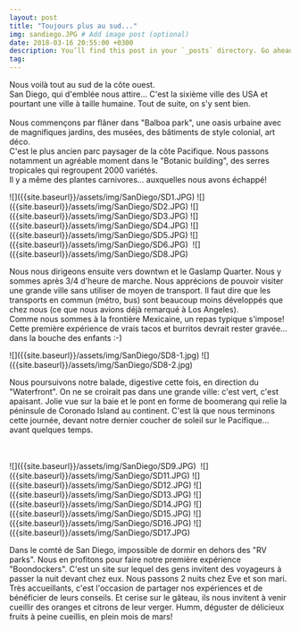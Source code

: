 ```yaml
---
layout: post
title: "Toujours plus au sud..."
img: sandiego.JPG # Add image post (optional)
date: 2018-03-16 20:55:00 +0300
description: You’ll find this post in your `_posts` directory. Go ahead and edit it and re-build the site to see your changes. # Add post description (optional)
tag: 
---
```

<p>
Nous voilà tout au sud de la côte ouest.  <br/> 
San Diego, qui d'emblée nous attire... C'est la sixième ville des USA et pourtant une ville à  taille humaine.  Tout de suite, on s'y sent bien.
 <br/>  <br/> 
Nous commençons par flâner dans "Balboa park", une oasis urbaine avec de magnifiques jardins, des musées, des bâtiments de style colonial, art déco.  <br/> 
C'est le plus ancien parc paysager de la côte Pacifique.
Nous passons notamment un agréable moment dans le "Botanic building", des serres tropicales qui regroupent 2000 variétés. 
 <br/> 
Il y a même des plantes carnivores... auxquelles nous avons échappé!
</p>
![]({{site.baseurl}}/assets/img/SanDiego/SD1.JPG)
![]({{site.baseurl}}/assets/img/SanDiego/SD2.JPG)
![]({{site.baseurl}}/assets/img/SanDiego/SD3.JPG)
![]({{site.baseurl}}/assets/img/SanDiego/SD4.JPG)
![]({{site.baseurl}}/assets/img/SanDiego/SD5.JPG)
![]({{site.baseurl}}/assets/img/SanDiego/SD6.JPG)
<img class="Rot270" src="{{site.baseurl}}/assets/img/SanDiego/SD7.JPG" alt="">
![]({{site.baseurl}}/assets/img/SanDiego/SD8.JPG)
<p>
Nous nous dirigeons ensuite vers downtwn et le Gaslamp Quarter. Nous y sommes après 3/4 d'heure de marche. 
Nous apprécions de pouvoir visiter une grande ville sans utiliser de moyen de transport.
Il faut dire que les transports en commun (métro, bus) sont beaucoup moins développés que chez nous (ce que nous avions déjà remarqué à Los Angeles).  <br/> 
Comme nous sommes à la  frontière Mexicaine, un repas typique s'impose!
Cette première expérience de vrais tacos et burritos devrait rester gravée... dans la bouche des enfants :-)
</p>
![]({{site.baseurl}}/assets/img/SanDiego/SD8-1.jpg)
![]({{site.baseurl}}/assets/img/SanDiego/SD8-2.jpg)
<p>
Nous poursuivons notre balade, digestive cette fois, en direction du "Waterfront". 
On ne se croirait pas dans une grande ville: c'est vert, c'est apaisant. 
Jolie vue sur la baie et le pont en forme de boomerang qui relie la péninsule  de Coronado Island au continent. C'est là que nous terminons cette journée, devant notre dernier coucher de soleil sur le Pacifique... avant quelques temps.
 <br/><br/> 
</p>

 <br/> 
![]({{site.baseurl}}/assets/img/SanDiego/SD9.JPG)
<img class="Rot270" src="{{site.baseurl}}/assets/img/SanDiego/SD10.JPG" alt="">
![]({{site.baseurl}}/assets/img/SanDiego/SD11.JPG)
![]({{site.baseurl}}/assets/img/SanDiego/SD12.JPG)
![]({{site.baseurl}}/assets/img/SanDiego/SD13.JPG)
![]({{site.baseurl}}/assets/img/SanDiego/SD14.JPG)
![]({{site.baseurl}}/assets/img/SanDiego/SD15.JPG)
![]({{site.baseurl}}/assets/img/SanDiego/SD16.JPG)
![]({{site.baseurl}}/assets/img/SanDiego/SD17.JPG)
<p>
Dans le comté de San Diego, impossible de dormir en dehors des "RV parks".
Nous en profitons pour faire notre première expérience "Boondockers". 
C'est un site sur lequel des gens invitent des voyageurs à passer la nuit devant chez eux. 
Nous passons 2 nuits chez Eve et son mari. Très accueillants, c'est l'occasion de partager nos expériences et de bénéficier de leurs conseils. Et cerise sur le gâteau, ils nous invitent à venir cueillir des oranges et citrons de leur verger. Humm, déguster de délicieux fruits à peine cueillis, en plein mois de mars!

<p>
